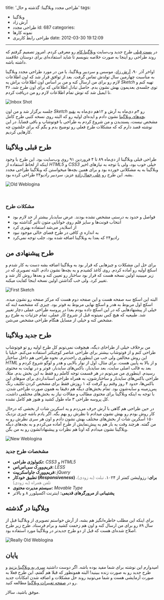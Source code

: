 title: 'طراحی مجدد وبلاگینا: گذشته و حال'
tags:
  - وبلاگینا
  - آرش زاد
  - طراحی مجدد
id: 687
categories:
  - نمونه کارها
  - طراحی رابط کاربری
date: 2012-03-30 19:12:09
---

در [پست قبلی](http://sallar.me/1391/01/05/%d9%88%d8%a8%d9%84%d8%a7%da%af%db%8c%d9%86%d8%a7-%d8%a8%d8%a7-%d8%b7%d8%b1%d8%a7%d8%ad%db%8c-%d8%ac%d8%af%db%8c%d8%af/ "وبلاگینا با طراحی جدید") طرح جدید وب‌سایت [وبلاگینا.کام](http://weblogina.com) رو معرفی کردم. امروز تصمیم گرفتم که روند طراحی رو اینجا به صورت خلاصه بنویسم تا شاید استفاده‌ای برای دوستان علاقمند داشته باشه.

اواخر آذر ۹۰، [آرش زاد](http://iarash.net)، موسس و سردبیر وبلاگینا، با من در مورد طراحی مجدد وبلاگینا به مناسبت چهارمین سال تولدش تماس گرفت. بعد از توافق قرار شد که اون اطلاعات لازم رو برای من ارسال کنه و من بر اساس اون اطلاعات براش یه _Sketch_ تهیه کنم و توی جلسه‌ی بعدیمون بهش نشون بدم. حاصل تبادل اطلاعاتی که برای اون طرح شد، ۳۶ تا ایمیل شد که توش تمام اطلاعات لازم رو من دریافت کردم.

![Inbox Shot](http://sallar.me/wp-content/uploads/2012/03/Screen-Shot-2012-03-30-at-5.44.21-PM.png "Screen Shot 2012-03-30 at 5.44.21 PM")

جلسه برگزار شد و من اون _Sketch_ رو ۴م دی‌ماه به آرش و ۱۲هم دی‌ماه به [بقیه بچه‌های وبلاگینا](http://weblogina.com/about/) نشون دادم و ایده‌ای اولیه رو که البته روی نسخه کتبی طرح کامل مشخص نیست، پسندیدن و من شروع کردم به طراحی با فوتوشاپ و باقی قضایا. در این نوشته قصد دارم که که مشکلات طرح فعلی رو توضیح بدم و بگم که برای حلشون چه کارهایی کردیم.

<!--more-->

## طرح قبلی وبلاگینا

طراحی قبلی وبلاگینا از دی‌ماه ۸۹ تا ۴ فروردین ۹۱ روی وب‌سایت بود. این طرح با وجود اینکه از لحاظ استفاده از _HTML5_ و _CSS3_ خیلی خوب بود، ولی با توجه به نیازهای اخیر وبلاگینا به یه مشکلاتی خورده بود و برای همین بچه‌ها میخواستن که وبلاگینا طراحی مجدد بشه. این طرح رو [علی جمال‌زاده](http://aliha.ir/) عزیز، سردبیر رادیو۲۴ طراحی کرده بود.

![Old Weblogina](http://sallar.me/wp-content/uploads/2012/03/weblogina-old.jpg "weblogina-old")

&nbsp;

### مشکلات طرح

*   فواصل و حدود به درستی مشخص نشده بودند. عرض سایدبار بیشتر از حد لازم بود
*   انتخاب فونت‌ها و سایز قلم روی خوانایی متون تاثیر گذاشته بود
*   از اسلایدر می‌شد استفاده بهتری کرد
*   به اندازه ی کافی در طرح فضای خالی موجود نبود
*   رادیو۲۴ که بعدا به وبلاگینا اضافه شده بود، جلب توجه نمی‌کرد

## طرح پیشنهادی من

برای حل این مشکلات و چیزهایی که قرار بود به وبلاگینا اضافه بشه دست به کار شدم و اسکچ اولیه رو آماده کردم. روی کاغذ کشیدم و به بچه‌ها نشون دادم. البته تصویری که در زیر میبینید اولین نسخه هست که قرار بود ساختار رو تعیین کنه و بعدها روش کار شد و تغییر کرد. ولی خب گذاشتن اولین نسخه اینجا کفایت میکنه.

![First Sketch](http://sallar.me/wp-content/uploads/2012/03/IMG_8391.jpg "IMG_8391")

البته این اسکچ سه صفحه هست و این صفحه دوم هست که مرکز صفحه رو نشون میده. اسکچ اول مربوط به هدر و اسکچ نهایی مربوط به فوتر بود. چیزی که مشخصه اینه که خیلی از پیشنهادهایی که در این اسکچ داده بودم بعدا در پروسه طراحی عملی دچار تغییر شد. طبیعیه که هیچ کس نمیتونه قبل از شروع کار عملی، تمام جزئیات یه طرح رو مشخص کنه و خیلی از مسایل هنگام طراحی مشخص می‌شن.

## طرح جدید وبلاگینا

من برخلاف خیلی از طراحای دیگه، هیچوقت نمی‌تونم کل طرح اولیه رو تو فوتوشاپ طراحی کنم و از فوتوشاپ بیشتر برای طراحی عناصر کوچیکتر استفاده می‌کنم. خیلیا با این روش مخالفن ولی خب من اینطوری راحت‌ترم. نحوه طراحی هم داخل ساختار _HTML_ و از بالا به پایین هست. برای مثال، اول از نوار بالایی و هدر و لوگو شروع کردم و بعد به قالب اصلی سایت، بعد سایدبار، باکس‌های سایدبار، فوتر و در نهایت به محتوی رسیدم. اینطوری من می‌تونم در هر قسمت توجه کاملم رو فقط به این بخش بدم. مثلا، طراحی باکس‌های سایدبار و ساختارشون، به همراه طراحی استانداردی برای منوهای این باکس‌ها، حدود ۴ روز وقتم رو گرفت که ۱ روزش فقط برای مشخص کردن تکلیف رنگ پس‌زمینه و سایه‌شون بود. تمام بخش‌های دیگه هم دقیقا به همون صورت طراحی شدن. با توجه به اینکه وبلاگینا برای محتوی مطالب و مقالات نیاز به بخش‌های مختلفی داشت، کل پروسه طراحی ۳ ماه طول کشید و هنوز هم کامل نشده.

در حین طراحی هم گاهی با آرش حرف می‌زدم و یه اسکرین شات از بخشی که درحال کار روش بودم رو بهش نشون میدادم تا نظرش رو بهم بگه. اگر یادم باشه چیزی نزدیک ۱۵۰ اسکرین شات از بخش‌های مختلف بهش نشون دادم و اون هر سری نظرش رو به من گفته. هرچند وقت یه بار هم یه پیش‌نمایش از طرح آماده می‌کردم و به بچه‌های دیگه وبلاگینا نشون میدادم که اونا هم نظرات و پیشنهاداتشون رو به من بگن.

![New Weblogina](http://sallar.me/wp-content/uploads/2012/03/weblogina1.jpg "weblogina")

### مشخصات طرح جدید

*   **تکنولوژی طراحی:** _CSS3_ و _HTML5_
*   **فریم‌وورک سی‌اس‌اس:** _LESS_
*   **فریم‌وورک جاواسکریپت:** _jQuery_
*   **تطبیق خودکار (_Responsiveness_) برای:** رزولیشن کمتر از ۱۰۲۴<span style="color: #808080;">، تبلت (به زودی)، تلفن همراه (به زودی)</span>
*   **سیستم مدیرت محتوی:** _Movable Type_
*   **پشتیبانی از مرورگرهای قدیمی:** اینترنت اکسپلورر ۸ و بالاتر

## وبلاگینا در گذشته

برای اینکه این مطلب خاطره‌انگیز هم بشه، از آرش خواستم تصویری از وبلاگینا قبل از سال ۸۹ رو برای من ارسال کنه و اون هم زحمت کشید و برام فرستاد. طرح زیر طرح اصلاح شده‌ای هست که قبل از دو طرح جدیدتر در وبلاگینا مورد استفاده بود.

![Really Old Weblogina](http://sallar.me/wp-content/uploads/2012/03/weblogina-OpenID-1.jpg "weblogina-OpenID-1")

## پایان

امیدوارم این نوشته برای شما مفید بوده باشه. اگر دوست داشتید [سری به وبلاگینا بزنید](http://weblogina.com) و طرح جدید رو به صورت زنده ببینید! البته همونطور که قبلا هم گفتم، این طرح فعلا به صورت آزمایشی هست و شما می‌تونید روند حل مشکلات و اضافه شدن امکانات جدید رو در [صفحه تغییرات وبلاگینا](http://weblogina.com/version-history/) مطالعه کنید.

موفق باشید، سالار.